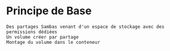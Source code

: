 # Principe de Base
````
Des partages Sambas venant d'un espace de stockage avec des permissions dédiées
Un volume créer par partage
Montage du volume dans le conteneur
````
